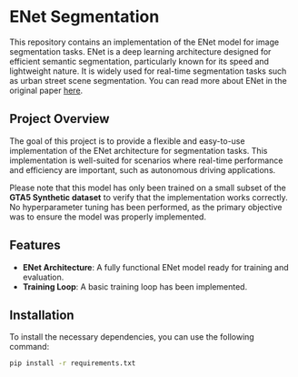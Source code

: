 # ENet Segmentation

This repository contains an implementation of the ENet model for image segmentation tasks. ENet is a deep learning architecture designed for efficient semantic segmentation, particularly known for its speed and lightweight nature. It is widely used for real-time segmentation tasks such as urban street scene segmentation. You can read more about ENet in the original paper [here](https://arxiv.org/abs/1606.02147).

## Project Overview

The goal of this project is to provide a flexible and easy-to-use implementation of the ENet architecture for segmentation tasks. This implementation is well-suited for scenarios where real-time performance and efficiency are important, such as autonomous driving applications.

Please note that this model has only been trained on a small subset of the **GTA5 Synthetic dataset** to verify that the implementation works correctly. No hyperparameter tuning has been performed, as the primary objective was to ensure the model was properly implemented.

## Features

- **ENet Architecture**: A fully functional ENet model ready for training and evaluation.
- **Training Loop**: A basic training loop has been implemented.

## Installation

To install the necessary dependencies, you can use the following command:

```bash
pip install -r requirements.txt
